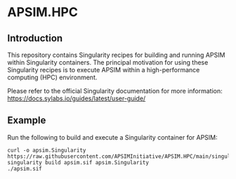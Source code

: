 # APSIM.HPC

## Introduction

This repository contains Singularity recipes for building and running APSIM within Singularity containers. The principal motivation for using these Singularity recipes is to execute APSIM within a high-performance computing (HPC) environment.

Please refer to the official Singularity documentation for more information: https://docs.sylabs.io/guides/latest/user-guide/

## Example

Run the following to build and execute a Singularity container for APSIM:

```
curl -o apsim.Singularity https://raw.githubusercontent.com/APSIMInitiative/APSIM.HPC/main/singularity/Singularity.2022.12.7130.0
singularity build apsim.sif apsim.Singularity
./apsim.sif 
```
